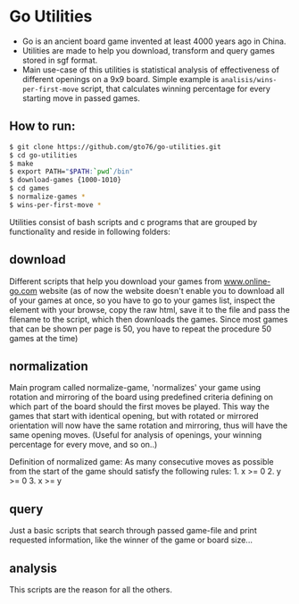 Go Utilities
============

* Go is an ancient board game invented at least 4000 years ago in China. 
* Utilities are made to help you download, transform and query games stored in sgf format. 
* Main use-case of this utilities is statistical analysis of effectiveness of different openings on a 9x9 board. Simple example is `analisis/wins-per-first-move` script, that calculates winning percentage for every starting move in passed games.

How to run:
-----------
```bash
$ git clone https://github.com/gto76/go-utilities.git
$ cd go-utilities
$ make
$ export PATH="$PATH:`pwd`/bin" 
$ download-games {1000-1010}
$ cd games
$ normalize-games *
$ wins-per-first-move *
```

Utilities consist of bash scripts and c programs that are grouped by functionality and reside in following folders: 

download
--------
Different scripts that help you download your games from www.online-go.com website (as of now the website doesn't enable you to download all of your games at once, so you have to go to your games list, inspect the element with your browse, copy the raw html, save it to the file and pass the filename to the script, which then downloads the games. Since most games that can be shown per page is 50, you have to repeat the procedure 50 games at the time)

normalization
-------------
Main program called normalize-game, 'normalizes' your game using rotation and mirroring of the board using predefined criteria defining on which part of the board should the first moves be played. This way the games that start with identical opening, but with rotated or mirrored orientation will now have the same rotation and mirroring, thus will have the same opening moves. (Useful for analysis of openings, your winning percentage for every move, and so on..)

Definition of normalized game:
As many consecutive moves as possible from the start of the game should satisfy the following rules:
	1. x >= 0
	2. y >= 0
	3. x >= y

query
-----
Just a basic scripts that search through passed game-file and print requested information, like the winner of the game or board size...

analysis
--------
This scripts are the reason for all the others.




